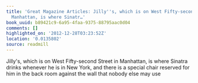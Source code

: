 ```yaml
---
title: 'Great Magazine Articles: Jilly''s, which is on West Fifty-second Street in
  Manhattan, is where Sinatr…'
book_uuid: b89421c9-6a95-4faa-9375-88795aac0d04
comments: []
highlighted_on: '2012-12-28T03:23:52Z'
location: '0.0135802'
source: readmill
---
```


Jilly's, which is on West Fifty-second Street in Manhattan, is where Sinatra drinks whenever he is in New York, and there is a special chair reserved for him in the back room against the wall that nobody else may use